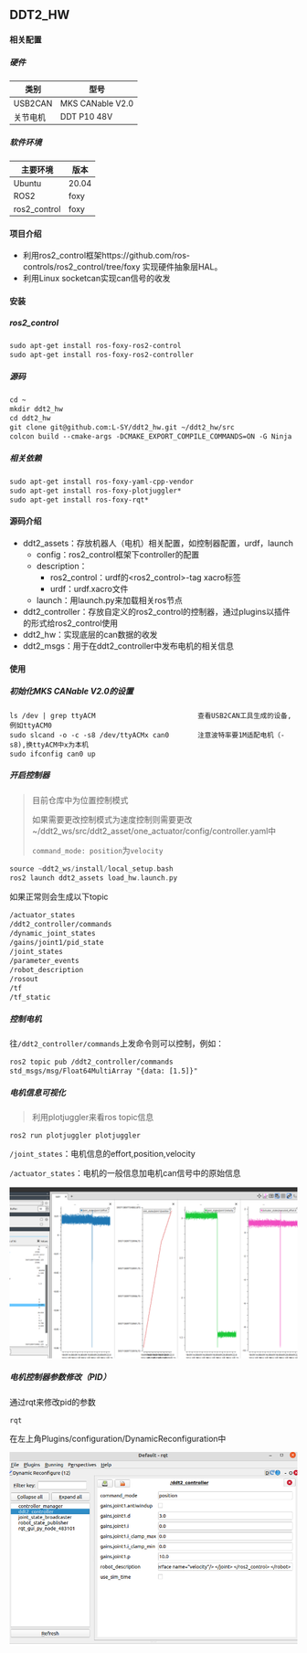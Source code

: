## DDT2_HW

#### 相关配置

##### 硬件

| 类别     | 型号             |
| -------- | ---------------- |
| USB2CAN  | MKS CANable V2.0 |
| 关节电机 | DDT P10 48V      |

##### 软件环境

| 主要环境     | 版本  |
| ------------ | ----- |
| Ubuntu       | 20.04 |
| ROS2         | foxy  |
| ros2_control | foxy  |



#### 项目介绍

- 利用ros2_control框架https://github.com/ros-controls/ros2_control/tree/foxy 实现硬件抽象层HAL。
- 利用Linux socketcan实现can信号的收发



#### 安装

##### ros2_control

```
sudo apt-get install ros-foxy-ros2-control
sudo apt-get install ros-foxy-ros2-controller
```

##### 源码

```
cd ~
mkdir ddt2_hw
cd ddt2_hw
git clone git@github.com:L-SY/ddt2_hw.git ~/ddt2_hw/src
colcon build --cmake-args -DCMAKE_EXPORT_COMPILE_COMMANDS=ON -G Ninja
```

##### 相关依赖

```
sudo apt-get install ros-foxy-yaml-cpp-vendor
sudo apt-get install ros-foxy-plotjuggler*
sudo apt-get install ros-foxy-rqt*
```



#### 源码介绍

- ddt2_assets：存放机器人（电机）相关配置，如控制器配置，urdf，launch
  - config：ros2_control框架下controller的配置
  - description：
    - ros2_control：urdf的<ros2_control>-tag xacro标签
    - urdf：urdf.xacro文件
  - launch：用launch.py来加载相关ros节点
- ddt2_controller：存放自定义的ros2_control的控制器，通过plugins以插件的形式给ros2_control使用
- ddt2_hw：实现底层的can数据的收发
- ddt2_msgs：用于在ddt2_controller中发布电机的相关信息



#### 使用

##### 初始化MKS CANable V2.0的设置

```
ls /dev | grep ttyACM                         查看USB2CAN工具生成的设备,例如ttyACM0
sudo slcand -o -c -s8 /dev/ttyACMx can0       注意波特率要1M适配电机（-s8),换ttyACM中x为本机
sudo ifconfig can0 up
```

##### 开启控制器

> 目前仓库中为位置控制模式
>
> 如果需要更改控制模式为速度控制则需要更改~/ddt2_ws/src/ddt2_asset/one_actuator/config/controller.yaml中
>
> `command_mode: position`为`velocity`

```c
source ~ddt2_ws/install/local_setup.bash
ros2 launch ddt2_assets load_hw.launch.py
```

如果正常则会生成以下topic

```
/actuator_states
/ddt2_controller/commands
/dynamic_joint_states
/gains/joint1/pid_state
/joint_states
/parameter_events
/robot_description
/rosout
/tf
/tf_static
```

##### 控制电机

往`/ddt2_controller/commands`上发命令则可以控制，例如：

```
ros2 topic pub /ddt2_controller/commands std_msgs/msg/Float64MultiArray "{data: [1.5]}"
```

##### 电机信息可视化 

> 利用plotjuggler来看ros topic信息

```
ros2 run plotjuggler plotjuggler
```

`/joint_states`：电机信息的effort,position,velocity

`/actuator_states`：电机的一般信息加电机can信号中的原始信息

![ddt2_hw_plotjuggler.png](docs%2Fddt2_hw_plotjuggler.png)

##### 电机控制器参数修改（PID）

通过rqt来修改pid的参数

```
rqt
```

在左上角Plugins/configuration/DynamicReconfiguration中

![ddt2_hw_rqt.png](docs%2Fddt2_hw_rqt.png)
